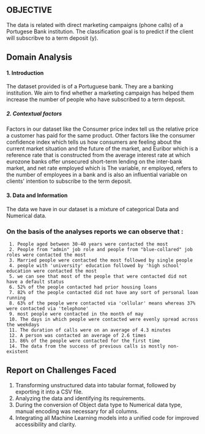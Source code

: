 ## OBJECTIVE 

The data is related with direct marketing campaigns (phone calls) of a Portugese Bank institution.
The classification goal is to predict if the client will subscribve to a term deposit (y).
## Domain Analysis

#### 1. Introduction

The dataset provided is of a Portuguese bank. They are a banking institution.
We aim to find whether a marketing campaign has helped them increase the number of people who have subscribed to a term deposit.

##### 2. Contextual factors 

Factors in our dataset like the Consumer price index tell us the relative price a customer has paid for the same product. Other factors like the consumer confidence index which tells us how consumers are feeling about the current market situation and the future of the market, and Euribor which is a reference rate that is constructed from the average interest rate at which eurozone banks offer unsecured short-term lending on the inter-bank market, and net rate employed which is The variable, nr  employed, refers to the number of employees in a bank and is also an influential variable on clients' intention to subscribe to the term deposit.

#### 3. Data and Information

The data we have in our dataset is a mixture of categorical Data and Numerical data.

### On the basis of the analyses reports we can observe that :
     1. People aged between 30-40 years were contacted the most
     2. People from "admin" job role and people from "blue-collared" job roles were contacted the most 
     3. Married people were contacted the most followed by single people
     4. people with 'university' education followed by 'high school' education were contacted the most 
     5. we can see that most of the people that were contacted did not have a default status
     6. 52% of the people contacted had prior housing loans
     7. 82% of the people contacted did not have any sort of personal loan running
     8. 63% of the people were contacted via 'cellular' means whereas 37% were contacted via 'telephone'
     9. most people were contacted in the month of may
     10. The days in which people were contacted were evenly spread across the weekdays
     11. The duration of calls were on an average of 4.3 minutes
     12. A person was contacted an average of 2.6 times
     13. 86% of the people were contacted for the first time 
     14. The data from the success of previous calls is mostly non-existent 
## Report on Challenges Faced

1. Transforming unstructured data into tabular format, followed by exporting it into a CSV file.
2. Analyzing the data and identifying its requirements.
3. During the conversion of Object data type to Numerical data type, manual encoding was necessary for all        columns.
4. Integrating all Machine Learning models into a unified code for improved accessibility and clarity.
